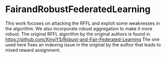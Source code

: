 # FairandRobustFederatedLearning
This work focuses on attacking the RFFL and exploit some weaknesses in the algorithm. We also incorporate robust aggregation to make it more robust.
The original RFFL algorithm by the original authors is found in  https://github.com/XinyiYS/Robust-and-Fair-Federated-Learning
The one used here fixes an indexing issue in the original by the author that leads to mixed reward assignment.
